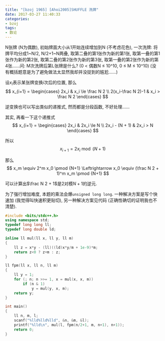 ```yaml
---
title: "[bzoj 1965] [Ahoi2005]SHUFFLE 洗牌"
date: 2017-03-27 11:40:33
categories:
- bzoj
tags:
- 数论
---
```

N张牌 (N为偶数), 初始牌面大小从1开始连续增加到N (不考虑花色), 一次洗牌: 将牌平均分成1~N/2, N/2+1~N两叠, 取第二叠的第1张作为新的第1张, 取第一叠的第1张作为新的第2张, 取第二叠的第2张作为新的第3张, 取第一叠的第2张作为新的第4张......问: M次洗牌后第L张牌是什么? (0 &lt; 偶数N &le; 10^10, 0 &le; M &le; 10^10)
(没有概括题意是为了避免做法太显然我却并没捉到的尴尬......)
<!--more-->
设$x_i$表示某张牌变换$i$次后的位置, 那么
$$
x_{i+1} = \begin{cases}
2x_i & x_i \le \frac N 2 \\
2(x_i-\frac N 2)-1 & x_i > \frac N 2
\end{cases}
$$

逆变换也可以写出类似的递推式, 然而都是分段函数, 不好处理......

其实, 再看一下这个递推式
$$
x_{i+1} = \begin{cases}
2x_i & 2x_i \le N \\
2x_i - (N + 1) & 2x_i > N
\end{cases}
$$

所以
$$
x_{i+1} = 2x_i \bmod {(N+1)}
$$

那么
$$
x_m \equiv 2^m x_0 \pmod {N+1}
\Leftrightarrow
x_0 \equiv (\frac N 2 + 1)^m x_m \pmod {N+1}
$$

可以计算出$\frac N 2 + 1$是$2$对模$N+1$的逆元.

为了强行增加难度, 本题的乘法会爆`unsigned long long`. 一种解决方案是写个快速加 (我觉得叫快速积更贴切), 另一种解决方案见代码 (正确性确切的证明我也不清楚).

```cpp
#include <bits/stdc++.h>
using namespace std;
typedef long long ll;
typedef long double ld;

inline ll mul(ll x, ll y, ll m)
{
	ll z = x*y - (ll)((ld)x*y/m + 1e-9)*m;
	return z<0 ? z+m : z;
}

ll fpm(ll x, ll n, ll m)
{
	ll y = 1;
	for (; n; n >>= 1, x = mul(x, x, m))
		if (n & 1)
			y = mul(y, x, m);
	return y;
}

int main()
{
	ll n, m, l;
	scanf("%lld%lld%lld", &n, &m, &l);
	printf("%lld\n", mul(l, fpm(n/2+1, m, n+1), n+1));
	return 0;
}
```